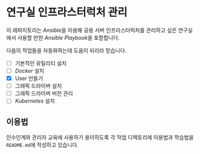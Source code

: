 # 연구실 인프라스터럭처 관리 


이 레파지토리는 *Ansible*을 이용해 공용 서버 인프라스터럭처를 관리하고 싶은 연구실에서 사용할 만한 *Ansible Playbook*을 포함합니다.

다음의 작업들을 자동화하는데 도움이 되리라 믿습니다.

- [ ] 기본적인 유틸리티 설치
- [ ] *Docker* 설치
- [x] User 만들기
- [ ] 그래픽 드라이버 설치 
- [ ] 그래픽 드라이버 버전 관리
- [ ] *Kubernetes* 설치

## 이용법

인수인계와 관리자 교육에 사용하기 용이하도록 각 작업 디렉토리에 이용법과 학습법을 `README.md`에 작성하고 있습니다. 

